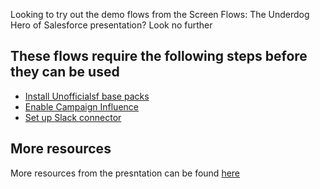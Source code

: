 Looking to try out the demo flows from the Screen Flows: The Underdog Hero of Salesforce presentation? Look no further

## These flows require the following steps before they can be used

- [Install Unofficialsf  base packs](https://unofficialsf.com/flow-action-and-screen-component-basepacks/)
- [Enable Campaign Influence](https://help.salesforce.com/s/articleView?id=sf.campaigns_influence_customizable.htm&type=5)
- [Set up Slack connector](https://help.salesforce.com/s/articleView?id=sf.slack_apps_enable.htm&type=5)

## More resources
More resources from the presntation can be found [here](https://nebulaconsulting.co.uk/screen-flows-the-underdog-hero-of-salesforce)
